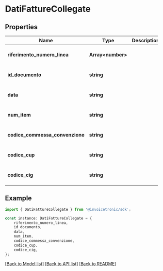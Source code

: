 # DatiFattureCollegate


## Properties

Name | Type | Description | Notes
------------ | ------------- | ------------- | -------------
**riferimento_numero_linea** | **Array&lt;number&gt;** |  | [optional] [default to undefined]
**id_documento** | **string** |  | [optional] [default to undefined]
**data** | **string** |  | [optional] [default to undefined]
**num_item** | **string** |  | [optional] [default to undefined]
**codice_commessa_convenzione** | **string** |  | [optional] [default to undefined]
**codice_cup** | **string** |  | [optional] [default to undefined]
**codice_cig** | **string** |  | [optional] [default to undefined]

## Example

```typescript
import { DatiFattureCollegate } from '@invoicetronic/sdk';

const instance: DatiFattureCollegate = {
    riferimento_numero_linea,
    id_documento,
    data,
    num_item,
    codice_commessa_convenzione,
    codice_cup,
    codice_cig,
};
```

[[Back to Model list]](../README.md#documentation-for-models) [[Back to API list]](../README.md#documentation-for-api-endpoints) [[Back to README]](../README.md)
